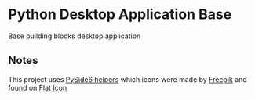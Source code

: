 # Python Desktop Application Base

Base building blocks desktop application

## Notes

This project uses [PySide6 helpers](https://github.com/MrFrangipane/pyside6-helpers) which icons were made by [Freepik](https://www.freepik.com/) and found on [Flat Icon](https://www.flaticon.com)
